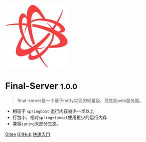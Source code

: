 ![logo](img/favicon.png)

# Final-Server <small>1.0.0</small>

> final-server是一个基于netty实现的轻量级、高性能web服务器。

- 相较于 `springboot` 运行内存减少一半以上
- 打包小、相对`spring+tomcat`使用更少的运行内存
- 兼容`spring`大部分生态。

[Gitee](https://gitee.com/lingkang_top/final-server)
[GitHub](https://github.com/xcocean/final-server)
[快速入门](/md/00.快速入门.md)
